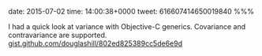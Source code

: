 date: 2015-07-02
time: 14:00:38+0000
tweet: 616607414650019840
%%%

I had a quick look at variance with Objective-C generics. Covariance and contravariance are supported. [gist.github.com/douglashill/802ed825389cc5de6e9d](https://gist.github.com/douglashill/802ed825389cc5de6e9d)
